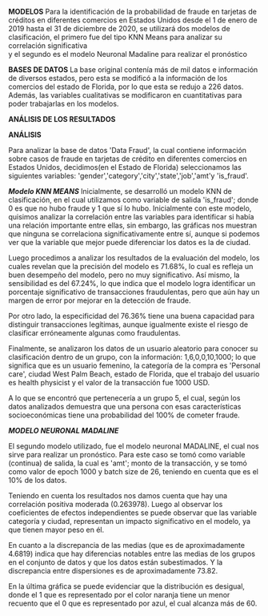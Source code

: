 **MODELOS**
Para la identificación de la probabilidad de fraude en tarjetas de créditos en diferentes comercios en Estados Unidos desde el 1 de enero de 2019
 hasta el 31 de diciembre de 2020, se utilizará dos modelos de clasificación, el primero fue del tipo KNN Means para analizar su correlación significativa  
y el segundo es el modelo Neuronal Madaline para realizar el pronóstico

**BASES DE DATOS**
La base original contenía más de mil datos e información de diversos estados, pero esta se modificó a la información de los comercios del estado de Florida, por lo que esta 
se redujo a 226 datos. Además, las variables cualitativas se modificaron en cuantitativas para poder trabajarlas en los modelos. 

**ANÁLISIS DE LOS RESULTADOS**

**ANÁLISIS**

Para analizar la base de datos 'Data Fraud', la cual contiene información sobre casos de fraude en tarjetas de crédito en diferentes comercios en Estados Unidos, decidimos(en el Estado de Florida) seleccionamos las siguientes variables: 'gender','category','city','state','job','amt'y 'is_fraud'.

***Modelo KNN MEANS***
Inicialmente, se desarrolló un modelo KNN de clasificación, en el cual utilizamos como variable de salida 'is_fraud'; donde 0 es que no hubo fraude y 1 que sí lo hubo. Inicialmente con este modelo, quisimos analizar la correlación entre las variables para identificar si había una relación importante entre ellas, sin embargo, las gráficas nos muestran que ninguna se correlaciona significativamente entre sí, aunque si podemos ver que la variable que mejor puede diferenciar los datos es la de ciudad.

Luego procedimos a analizar los resultados de la evaluación del modelo, los cuales revelan que la precisión del modelo es 71.68%, lo cual es refleja un buen desempeño del modelo, pero no muy significativo. Así mismo, la sensibilidad es del 67.24%, lo que indica que el modelo logra identificar un porcentaje significativo de transacciones fraudulentas, pero que aún hay un margen de error por mejorar en la detección de fraude.

Por otro lado, la especificidad del 76.36% tiene una buena capacidad para distinguir transacciones legítimas, aunque igualmente existe el riesgo de clasificar erróneamente algunas como fraudulentas.

Finalmente, se analizaron los datos de un usuario aleatorio para conocer su clasificación dentro de un grupo, con la información: 1,6,0,0,10,1000; lo que significa que es un usuario femenino, la categoría de la compra es 'Personal care', ciudad West Palm Beach, estado de Florida, que el trabajo del usuario es health physicist y el valor de la transacción fue 1000 USD.

A lo que se encontró que pertenecería a un grupo 5, el cual, según los datos analizados demuestra que una persona con esas características socioeconómicas tiene una probabilidad del 100% de cometer fraude.


***MODELO NEURONAL MADALINE***

El segundo modelo utilizado, fue el modelo neuronal MADALINE, el cual nos sirve para realizar un pronóstico. Para este caso se tomó como variable (continua) de salida, la cual es 'amt'; monto de la transacción, y se tomó como valor de epoch 1000 y batch size de 26, teniendo en cuenta que es el 10% de los datos.



Teniendo en cuenta los resultados nos damos cuenta que hay una correlación positiva moderada (0.263978). Luego al observar los coeficientes de efectos independientes se puede observar que las variable categoría y ciudad, representan un impacto significativo en el modelo, ya que tienen mayor peso en él.

En cuanto a la discrepancia de las medias (que es de aproximadamente 4.6819) indica que hay diferencias notables entre las medias de los grupos en el conjunto de datos y que los datos están subestimados. Y la discrepancia entre dispersiones es de aproximadamente 73.82.

En la última gráfica se puede evidenciar que la distribución es desigual, donde el 1 que es representado por el color naranja tiene un menor recuento que el 0 que es representado por azul, el cual alcanza más de 60.
